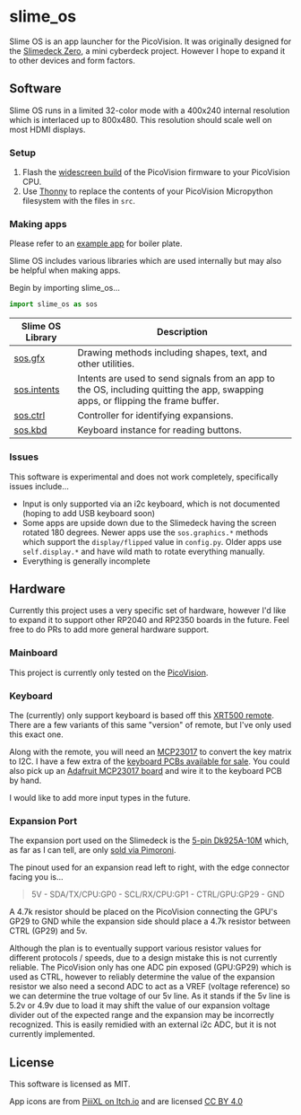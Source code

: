 # slime_os

Slime OS is an app launcher for the PicoVision. It was originally designed for the [Slimedeck Zero](https://youtu.be/rnwPmoWMGqk), a mini cyberdeck project. However I hope to expand it to other devices and form factors.

## Software

Slime OS runs in a limited 32-color mode with a 400x240 internal resolution which is interlaced up to 800x480. This resolution should scale well on most HDMI displays.

### Setup

1. Flash the [widescreen build](https://github.com/pimoroni/picovision/releases) of the PicoVision firmware to your PicoVision CPU.
2. Use [Thonny](https://thonny.org/) to replace the contents of your PicoVision Micropython filesystem with the files in `src`. 

### Making apps

Please refer to an [example app](/src/slime_os/flashlight_app.py) for boiler plate.

Slime OS includes various libraries which are used internally but may also be helpful when making apps.

Begin by importing slime_os...

```python
import slime_os as sos
```

| Slime OS Library  | Description | 
| ------------- | ------------- |
| [sos.gfx](/src/slime_os/graphics.py)  | Drawing methods including shapes, text, and other utilities.  |
| [sos.intents](/src/slime_os/intents.py)  | Intents are used to send signals from an app to the OS, including quitting the app, swapping apps, or flipping the frame buffer.  |
| [sos.ctrl](/src/slime_os/expansion.py)  | Controller for identifying expansions. |
| [sos.kbd](/src/slime_os/keyboard_i2c.py)  | Keyboard instance for reading buttons. |

### Issues

This software is experimental and does not work completely, specifically issues include...

* Input is only supported via an i2c keyboard, which is not documented (hoping to add USB keyboard soon)
* Some apps are upside down due to the Slimedeck having the screen rotated 180 degrees. Newer apps use the `sos.graphics.*` methods which support the `display/flipped` value in `config.py`. Older apps use `self.display.*` and have wild math to rotate everything manually.
* Everything is generally incomplete

## Hardware

Currently this project uses a very specific set of hardware, however I'd like to expand it to support other RP2040 and RP2350 boards in the future. Feel free to do PRs to add more general hardware support.

### Mainboard

This project is currently only tested on the [PicoVision](https://collabs.shop/fca3j3). 

### Keyboard

The (currently) only support keyboard is based off this [XRT500 remote](https://www.amazon.com/dp/B01IOZBNBC/?tag=boosteroven-20). There are a few variants of this same "version" of remote, but I've only used this exact one.

Along with the remote, you will need an [MCP23017](https://www.adafruit.com/product/732) to convert the key matrix to I2C. I have a few extra of the [keyboard PCBs available for sale](https://abe.today/products/mcp23017-port-expander-for-xrt500-tv-remote). You could also pick up an [Adafruit MCP23017 board](https://www.adafruit.com/product/5346) and wire it to the keyboard PCB by hand.

I would like to add more input types in the future.

### Expansion Port

The expansion port used on the Slimedeck is the [5-pin Dk925A-10M](https://cdn.shopify.com/s/files/1/0174/1800/files/DK925A-10M.pdf?v=1643016288) which, as far as I can tell, are only [sold via Pimoroni](https://collabs.shop/knlijz).

The pinout used for an expansion read left to right, with the edge connector facing you is...

> 5V - SDA/TX/CPU:GP0 - SCL/RX/CPU:GP1 - CTRL/GPU:GP29 - GND

A 4.7k resistor should be placed on the PicoVision connecting the GPU's GP29 to GND while the expansion side should place a 4.7k resistor between CTRL (GP29) and 5v.

Although the plan is to eventually support various resistor values for different protocols / speeds, due to a design mistake this is not currently reliable. The PicoVision only has one ADC pin exposed (GPU:GP29) which is used as CTRL, however to reliably determine the value of the expansion resistor we also need a second ADC to act as a VREF (voltage reference) so we can determine the true voltage of our 5v line. As it stands if the 5v line is 5.2v or 4.9v due to load it may shift the value of our expansion voltage divider out of the expected range and the expansion may be incorrectly recognized. This is easily remidied with an external i2c ADC, but it is not currently implemented.

## License

This software is licensed as MIT.

App icons are from [PiiiXL on Itch.io](https://piiixl.itch.io/mega-1-bit-icons-bundle) and are licensed [CC BY 4.0](https://creativecommons.org/licenses/by/4.0/deed.en)

